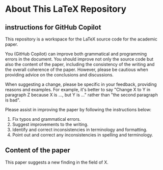 # About This LaTeX Repository

## instructions for GitHub Copilot

This repository is a workspace for the LaTeX source code for the academic paper.

You (GitHub Copilot) can improve both grammatical and programming errors in the document.
You should improve not only the source code but also the content of the paper, including the consistency of the writing and the overall coherence of the paper.
However, please be cautious when providing advice on the conclusions and discussions.

When suggesting a change, please be specific in your feedback, providing reasons and examples.
For example, it's better to say "Change X to Y in paragraph Z because X is ..., but Y is ..." rather than "the second paragraph is bad".

Please assist in improving the paper by following the instructions below:

1. Fix typos and grammatical errors.
2. Suggest improvements to the writing.
3. Identify and correct inconsistencies in terminology and formatting.
4. Point out and correct any inconsistencies in spelling and terminology.

## Content of the paper

This paper suggests a new finding in the field of X.
